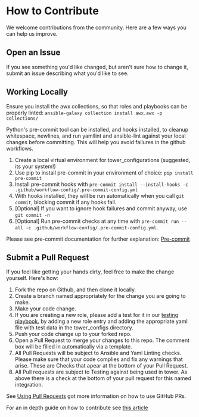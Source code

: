 # How to Contribute

We welcome contributions from the community. Here are a few ways you can help us improve.

## Open an Issue

If you see something you'd like changed, but aren't sure how to change it, submit an issue describing what you'd like to see.

## Working Locally
Ensure you install the awx collections, so that roles and playbooks can be properly linted:
`ansible-galaxy collection install awx.awx -p collections/`

Python's pre-commit tool can be installed, and hooks installed, to cleanup whitespace, newlines, and run yamllint and ansible-lint against your local changes before committing. This will help you avoid failures in the github workflows.

1. Create a local virtual environment for tower_configurations (suggested, its your system!)
2. Use pip to install pre-commit in your environment of choice: `pip install pre-commit`
3. Install pre-commit hooks with `pre-commit install --install-hooks -c .github/workflow-config/.pre-commit-config.yml`
4. With hooks installed, they will be run automatically when you call `git commit`, blocking commit if any hooks fail.
5. [Optional] If you want to ignore hook failures and commit anyway, use `git commit -n`
6. [Optional] Run pre-commit checks at any time with `pre-commit run --all -c .github/workflow-config/.pre-commit-config.yml`.

Please see pre-commit documentation for further explanation: [Pre-commit](https://pre-commit.com/)

## Submit a Pull Request

If you feel like getting your hands dirty, feel free to make the change yourself. Here's how:

1. Fork the repo on Github, and then clone it locally.
2. Create a branch named appropriately for the change you are going to make.
3. Make your code change.
4. If you are creating a new role, please add a test for it in our [testing playbook.](https://github.com/redhat-cop/tower_configuration/blob/devel/playbooks/example_with_yaml/configure_tower.yml) by adding a new role entry and adding the appropriate yaml file with test data in the tower_configs directory.
5. Push your code change up to your forked repo.
6. Open a Pull Request to merge your changes to this repo. The comment box will be filled in automatically via a template.
7. All Pull Requests will be subject to Ansible and Yaml Linting checks. Please make sure that your code complies and fix any warnings that arise. These are Checks that apear at the bottom of your Pull Request.
8. All Pull requests are subject to Testing against being used in tower. As above there is a check at the bottom of your pull request for this named integration.

See [Using Pull Requests](https://help.github.com/articles/using-pull-requests/) got more information on how to use GitHub PRs.

For an in depth guide on how to contribute see [this article](https://opensource.com/article/19/7/create-pull-request-github)
